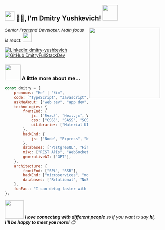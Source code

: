 <h2><img src="https://emojis.slackmojis.com/emojis/images/1531849430/4246/blob-sunglasses.gif?1531849430" width="30"/> 🙏🏻, I'm Dmitry Yushkevich! <img src="https://media.giphy.com/media/12oufCB0MyZ1Go/giphy.gif" width="50"></h2>
<img align='right' src="https://media.giphy.com/media/M9gbBd9nbDrOTu1Mqx/giphy.gif" width="230">
<p><em>Senior Frontend Developer. Main focus is react.
</a><img src="https://media.giphy.com/media/WUlplcMpOCEmTGBtBW/giphy.gif" width="30"> 
</em></p>

[![Linkedin: dmitry-yushkevich](https://img.shields.io/badge/-dmitryYushkevich-blue?style=flat-square&logo=Linkedin&logoColor=white&link=https://www.linkedin.com/in/dmitry-yushkevich/)](https://www.linkedin.com/in/dmitry-yushkevich/)
[![GitHub DmitryFullStackDev](https://img.shields.io/github/followers/DmitryFullStackDev?label=follow&style=social)](https://github.com/DmitryFullStackDev)

### <img src="https://media.giphy.com/media/VgCDAzcKvsR6OM0uWg/giphy.gif" width="50"> A little more about me...  

```javascript
const dmitry = {
    pronouns: "He" | "Him",
    code: ["TypeScript", "Javascript", "HTML5"],
    askMeAbout: ["web dev", "app dev", "UI/UX"],
    technologies: {
        frontEnd: {
            js: ["React", "Next.js", Vue],
            css: ["CSS3", "SASS", "SCSS", "LESS", "Staled-components"],
            uiLibraries: ["Material UI", "Recharts", "React-tables", "Antd"],
        },
        backEnd: {
            js: ["Node", "Express", "NestJS"],
        },
        databases: ["PostgreSQL", "Firebase Realtime DB", "redis"],
        misc: ["REST APIs", "WebSockets", "GraphQl", "Redux", "Redux-saga", "Redux-toolkit", "Reselect", "Vuex", "Axios", "React-tables", "React-query", "Formic", "I18Next", "Jest", "Enzyme", "Webpack", "Parcel", "Rollup", "Yarn", "Npm", "Eslint", "Stylelint", "Prettier", "Babel"],
        generativeAI: ["GPT"],
    },
    architecture: {
        frontEnd: ["SPA", "SSR"],
        backEnd: ["microservices", "monolithic", "serverless"],
        databases: ["Relational", "NoSQL"],
    },
    funFact: "I can debug faster with a coffee in hand!"
};
```

<img src="https://media.giphy.com/media/LnQjpWaON8nhr21vNW/giphy.gif" width="60"> <em><b>I love connecting with different people</b> so if you want to say <b>hi, I'll be happy to meet you more!</b> 😊</em>

